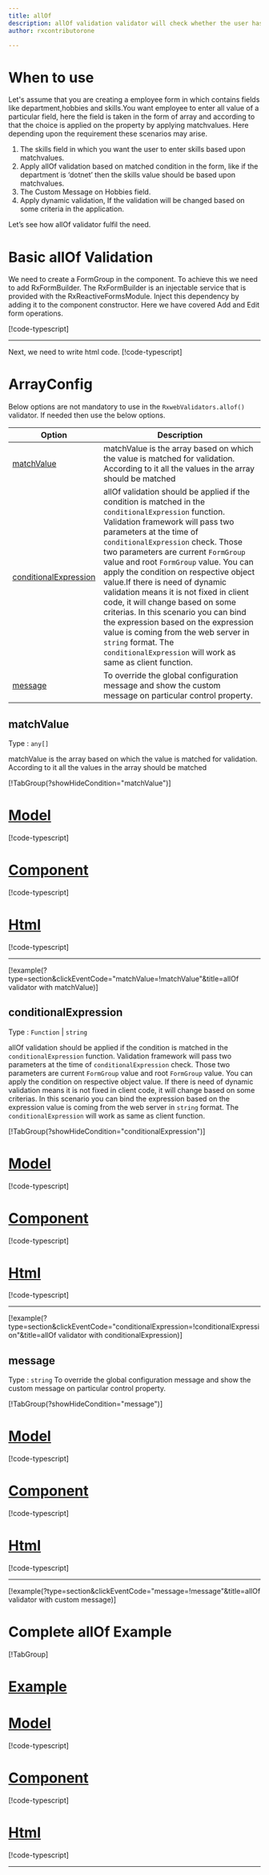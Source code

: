 ```yaml
---
title: allOf 
description: allOf validation validator will check whether the user has entered all of the values of given field, if user does not enter all the values of the given field
author: rxcontributorone

---
```

# When to use
Let's assume that you are creating a employee form in which contains fields like department,hobbies and skills.You want employee to enter all value of a particular field, here the field is taken in the form of array and according to that the choice is applied on the property by applying matchvalues. Here depending upon the requirement these scenarios may arise.
1.	The skills field in which you want the user to enter skills based upon matchvalues.
2.  Apply allOf validation based on matched condition in the form, like if the department  is ‘dotnet’ then the skills value should be based upon matchvalues.
3.  The Custom Message on Hobbies field.
4.	Apply dynamic validation, If the validation will be changed based on some criteria in the application.

Let’s see how allOf validator fulfil the need.

# Basic allOf Validation

We need to create a FormGroup in the component. To achieve this we need to add RxFormBuilder. The RxFormBuilder is an injectable service that is provided with the RxReactiveFormsModule. Inject this dependency by adding it to the component constructor.
Here we have covered Add and Edit form operations. 

[!code-typescript[](\assets\reactive-form-validators\validators\allOf\add\allOf-add.component.ts)]

***

Next, we need to write html code.
[!code-typescript[](\assets\reactive-form-validators\validators\allOf\add\allOf-add.component.html)]

<app-allOf-add-validator></app-allOf-add-validator>

# ArrayConfig
Below options are not mandatory to use in the `RxwebValidators.allof()` validator. If needed then use the below options.

|Option | Description |
|--- | ---- |
|[matchValue](#matchValue) | matchValue is the array based on which the value is matched for validation. According to it all the values in the array should be matched |
|[conditionalExpression](#conditionalexpressions) | allOf validation should be applied if the condition is matched in the `conditionalExpression` function. Validation framework will pass two parameters at the time of `conditionalExpression` check. Those two parameters are current `FormGroup` value and root `FormGroup` value. You can apply the condition on respective object value.If there is need of dynamic validation means it is not fixed in client code, it will change based on some criterias. In this scenario you can bind the expression based on the expression value is coming from the web server in `string` format. The `conditionalExpression` will work as same as client function. |
|[message](#message) | To override the global configuration message and show the custom message on particular control property. |

## matchValue 
Type :  `any[]` 

matchValue is the array based on which the value is matched for validation. According to it all the values in the array should be matched

[!TabGroup(?showHideCondition="matchValue")]
# [Model](#tab\minLengthModel)
[!code-typescript[](\assets\reactive-form-validators\validators\allOf\minLength\employee-info.model.ts)]
# [Component](#tab\minLengthComponent)
[!code-typescript[](\assets\reactive-form-validators\validators\allOf\minLength\allOf-match-value.component.ts)]
# [Html](#tab\minLengthHtml)
[!code-typescript[](\assets\reactive-form-validators\validators\allOf\minLength\allOf-match-value.component.html)]
***

[!example(?type=section&clickEventCode="matchValue=!matchValue"&title=allOf validator with matchValue)]
<app-allOf-matchValue-validator></app-allOf-matchValue-validator>

## conditionalExpression 
Type :  `Function`  |  `string` 

allOf validation should be applied if the condition is matched in the `conditionalExpression` function. Validation framework will pass two parameters at the time of `conditionalExpression` check. Those two parameters are current `FormGroup` value and root `FormGroup` value. You can apply the condition on respective object value.
If there is need of dynamic validation means it is not fixed in client code, it will change based on some criterias. In this scenario you can bind the expression based on the expression value is coming from the web server in `string` format. The `conditionalExpression` will work as same as client function.
 
 [!TabGroup(?showHideCondition="conditionalExpression")]
# [Model](#tab\conditionalExpressionmodel)
[!code-typescript[](\assets\reactive-form-validators\validators\\allOf\conditionalExpression\user.model.ts)]
# [Component](#tab\conditionalExpressionComponent)
[!code-typescript[](\assets\reactive-form-validators\validators\\allOf\conditionalExpression\allOf-conditional-expressions.component.ts)]
# [Html](#tab\conditionalExpressionHtml)
[!code-typescript[](\assets\reactive-form-validators\validators\\allOf\conditionalExpression\allOf-conditional-expressions.component.html)]
***

[!example(?type=section&clickEventCode="conditionalExpression=!conditionalExpression"&title=allOf validator with conditionalExpression)]
<app-allOf-conditionalExpression-validator></app-allOf-conditionalExpression-validator>

## message
Type :  `string` 
To override the global configuration message and show the custom message on particular control property.

[!TabGroup(?showHideCondition="message")]
# [Model](#tab\messageModel)
[!code-typescript[](\assets\reactive-form-validators\validators\\allOf\message\user.model.ts)]
# [Component](#tab\messageComponent)
[!code-typescript[](\assets\reactive-form-validators\validators\\allOf\message\allOf-message.component.ts)]
# [Html](#tab\messageHtml)
[!code-typescript[](\assets\reactive-form-validators\validators\\allOf\message\allOf-message.component.html)]
***

[!example(?type=section&clickEventCode="message=!message"&title=allOf validator with custom message)]
<app-allOf-message-validator></app-allOf-message-validator>

# Complete allOf Example
[!TabGroup]
# [Example](#tab\completeexample)
<app-allOf-complete-validator></app-allOf-complete-validator>
# [Model](#tab\completemodel)
[!code-typescript[](\assets\reactive-form-validators\validators\\allOf\complete\user.model.ts)]
# [Component](#tab\completecomponent)
[!code-typescript[](\assets\reactive-form-validators\validators\\allOf\complete\allOf-complete.component.ts)]
# [Html](#tab\completehtml)
[!code-typescript[](\assets\reactive-form-validators\validators\\allOf\complete\allOf-complete.component.html)]
***
